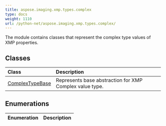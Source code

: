 ```yaml
---
title: aspose.imaging.xmp.types.complex
type: docs
weight: 1110
url: /python-net/aspose.imaging.xmp.types.complex/
---
```



The module contains classes that represent the complex type values of XMP properties.

## **Classes**
| **Class** | **Description** |
| :- | :- |
| [ComplexTypeBase](/imaging/python-net/aspose.imaging.xmp.types.complex/complextypebase/) | Represents base abstraction for XMP Complex value type. |
## **Enumerations**
| **Enumeration** | **Description** |
| :- | :- |
